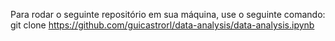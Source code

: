 Para rodar o seguinte repositório em sua máquina, use o seguinte comando:
git clone https://github.com/guicastrorl/data-analysis/data-analysis.ipynb
